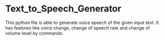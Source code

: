 # Text_to_Speech_Generator
This python file is able to generate voice speech of the given input text. It has features like voice change, change of speech rate and change of volume level by commands.
